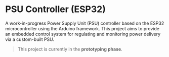 # PSU Controller (ESP32)

A work-in-progress Power Supply Unit (PSU) controller based on the ESP32 microcontroller using the Arduino framework. This project aims to provide an embedded control system for regulating and monitoring power delivery via a custom-built PSU.

> This project is currently in the **prototyping phase**.
